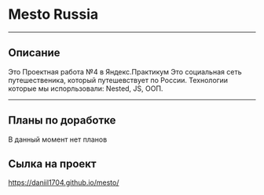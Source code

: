 # Mesto Russia

---

## Описание

Это Проектная работа №4 в Яндекс.Практикум
Это социальная сеть путешественика, который путешевствует по России.
Технологии которые мы испорльзовали: Nested, JS, ООП.

---

## Планы по доработке

В данный момент нет планов

## Сылка на проект

https://daniil1704.github.io/mesto/
